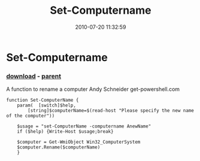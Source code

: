 ﻿---
pid:            1997
poster:         computername
title:          Set-Computername
date:           2010-07-20 11:32:59
format:         posh
parent:         535
parent:         535

---

# Set-Computername

### [download](1997.ps1) - [parent](535.md)

A function to rename a computer
Andy Schneider
get-powershell.com

```posh
function Set-ComputerName {
	param(	[switch]$help,
		[string]$computerName=$(read-host "Please specify the new name of the computer"))
			
	$usage = "set-ComputerName -computername AnewName"
	if ($help) {Write-Host $usage;break}
	
	$computer = Get-WmiObject Win32_ComputerSystem
	$computer.Rename($computerName)
	}
```

